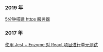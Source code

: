 ### 2019 年
[5分钟搭建 https 服务器](https://github.com/yuduxyz/blog/issues/3)

### 2017 年
[使用 Jest + Enzyme 对 React 项目进行单元测试](https://github.com/yuduxyz/blog/issues/2)